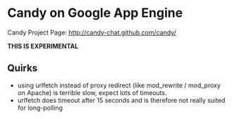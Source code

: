 # Candy on Google App Engine

Candy Project Page: http://candy-chat.github.com/candy/

**THIS IS EXPERIMENTAL**

## Quirks
* using urlfetch instead of proxy redirect (like mod_rewrite / mod_proxy on Apache) is terrible slow, expect lots of timeouts.
* urlfetch does timeout after 15 seconds and is therefore not really suited for long-polling